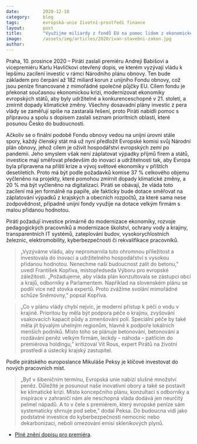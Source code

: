```yaml
---
date:         2020-12-10
category:     blog
tags:         evropská-unie životní-prostředí finance
layout:       post
title:        "Využijme miliardy z fondů EU na pomoc lidem z ekonomické krize, modernizaci vzdělávání či ochranu vody a krajiny"
image:        /assets/img/articles/2020/ivan-stavebni-zakon.jpg
author:       
---
```


 

Praha, 10. prosince 2020 – Piráti zaslali premiéru Andreji Babišovi a vicepremiéru Karlu Havlíčkovi otevřený dopis, ve kterém vyzývají vládu k lepšímu zacílení investic v rámci Národního plánu obnovy. Ten bude základem pro čerpání až 182 miliard korun z unijního Fondu obnovy, což jsou peníze financované z mimořádné společné půjčky EU. Cílem fondu je překonat současnou ekonomickou krizi, modernizovat ekonomiky evropských států, aby byly udržitelné a konkurenceschopné v 21. století, a zmírnit dopady klimatické změny. Všechny dosavadní plány investic z pera vlády se zaměřují spíše na zastaralá řešení, proto Piráti nabídli pomoc s přípravou a spolu s dopisem zaslali seznam prioritních oblastí, které posunou Česko do budoucnosti. 

Ačkoliv se o finální podobě Fondu obnovy vedou na unijní úrovni stále spory, každý členský stát má už nyní předložit Evropské komisi svůj Národní plán obnovy, jehož cílem je oživit hospodářství evropských zemí po pandemii. Jeho smyslem však není záplatovat výpadky příjmů firem a států, investice mají směřovat především do inovací a udržitelnosti tak, aby Evropa byla připravena na příští krize a vývoj světové ekonomiky v příštích desetiletích. Proto má být podle požadavků komise 37 % celkového objemu vyčleněno na projekty, které pomohou zmírnit dopady klimatické změny, a 20 % má být vyčleněno na digitalizaci. Piráti se obávají, že vláda toto zacílení má jen formálně na papíře, ale fakticky bude dotace směřovat na záplatování výpadků z krajských a obecních rozpočtů, za které sama nese zodpovědnost, případně unijní fondy využije na dotace velkým firmám s malou přidanou hodnotou.  

Piráti požadují investice primárně do modernizace ekonomiky, rozvoje pedagogických pracovníků a modernizace školství, ochrany vody a krajiny, transparentních IT systémů, zateplování budov, vysokorychlostních železnic, elektromobility, kyberbezpečnosti či rekvalifikace pracovníků. 

> „Vyzýváme vládu, aby nepromarnila tuto ohromnou příležitost a investovala do inovací a udržitelného hospodářství s vysokou přidanou hodnotou. Nenechme naši budoucnost zalít do betonu,” uvedl František Kopřiva, místopředseda Výboru pro evropské záležitosti. „Požadujeme, aby vláda plán konzultovala se zástupci obcí a krajů, odborníky a Parlamentem. Například na slovenském plánu se podílí více než stovka expertů. Proto zvážíme svolání mimořádné schůze Sněmovny,” popsal Kopřiva. 

> „Co v plánu vlády chybí nejvíc, je moderní přístup k péči o vodu v krajině. Prioritou by měla být podpora péče o krajinu, zvyšování vsakovacích kapacit půdy a zmenšování polí. Speciální péče by také měla jít bývalým uhelným regionům, hlavně k podpoře lokálních menších podniků. Místo toho se plánuje betonování, betonování a rozdávání peněz velkým firmám, leckdy – náhoda – patřícím do premiérova holdingu,” kritizoval Vít Rous, expert Pirátů na životní prostředí a ústecký krajský zastupitel. 

Podle pirátského europoslance Mikuláše Peksy je klíčové investovat do nových pracovních míst. 

> „Byť v šibeničním termínu, Evropská unie nabízí slušné množství peněz. Důležité je posunout naše inovativní obory a také se postavit ke klimatické krizi. Místo koncepčního plánu, konzultací s odborníky a inspirace v zahraničí nám ale neschopná vláda dodává jen neurčitý pelmel nápadů. A to v čele s premiérem, který evropské peníze sám systematicky shrnuje pod sebe,” dodal Peksa. Do budoucna vidí jako podstatné investice do kyberbezpečnosti nemocnic nebo dekarbonizaci, neboli omezování emisí skleníkových plynů.  

* [Plné znění dopisu pro premiéra](https://pirati.cz/assets/pdf/otevreny-dopis-narodni-plan-obnovy.pdf).
